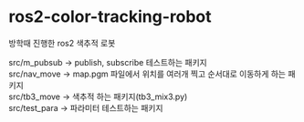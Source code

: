 # ros2-color-tracking-robot

 방학때 진행한 ros2 색추적 로봇

 src/m_pubsub  ->  publish, subscribe 테스트하는 패키지  
 src/nav_move  ->  map.pgm 파일에서 위치를 여러개 찍고 순서대로 이동하게 하는 패키지  
 src/tb3_move  ->  색추적 하는 패키지(tb3_mix3.py)   
 src/test_para   -> 파라미터 테스트하는 패키지
 
 
